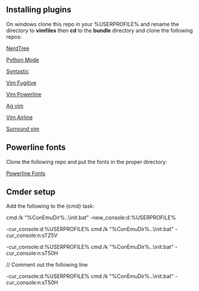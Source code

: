 ## Installing plugins

On windows clone this repo in your %USERPROFILE% and rename the directory to **vimfiles**
then **cd** to the **bundle** directory and clone the following repos:

[NerdTree](https://github.com/scrooloose/nerdtree.git)

[Python Mode](https://github.com/klen/python-mode.git)

[Syntastic](https://github.com/scrooloose/syntastic.git)

[Vim Fugitive](https://github.com/tpope/vim-fugitive.git)

[Vim Powerline](https://github.com/Lokaltog/vim-powerline.git)

[Ag vim](https://github.com/rking/ag.vim)

[Vim Airline](https://github.com/bling/vim-airline)

[Surround vim](https://github.com/tpope/vim-surround)

## Powerline fonts

Clone the following repo and put the fonts in the proper directory:

[Powerline Fonts](https://github.com/powerline/fonts.git)

## Cmder setup

Add the following to the {cmd} task:

cmd /k "%ConEmuDir%\..\init.bat"  -new_console:d:%USERPROFILE%

-cur_console:d:%USERPROFILE% cmd /k "%ConEmuDir%\..\init.bat" -cur_console:n:sT25V

-cur_console:d:%USERPROFILE% cmd /k "%ConEmuDir%\..\init.bat" -cur_console:n:sT50H

// Comment out the following line

-cur_console:d:%USERPROFILE% cmd /k "%ConEmuDir%\..\init.bat" -cur_console:n:sT50H
